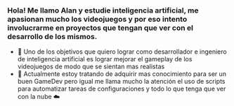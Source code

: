 
### Hola! Me llamo Alan y estudie inteligencia artificial, me apasionan mucho los videojuegos y por eso intento involucrarme en proyectos que tengan que ver con el desarrollo de los mismos.
- 🎯 Uno de los objetivos que quiero lograr como desarrollador e ingeniero de inteligencia artificial es lograr mejorar el gameplay de los videojuegos de modo que se sientan mas realistas
- 🌱 Actualmente estoy tratando de adquirir mas conocimiento para ser un buen GameDev pero igual me llama mucho la atención el uso de scripts para automatizar tareas de configuraciones y todo lo que tenga que ver con la nube ☁️

<!--
**AlanRoggers/AlanRoggers** is a ✨ _special_ ✨ repository because its `README.md` (this file) appears on your GitHub profile.

Here are some ideas to get you started:

- 🔭 I’m currently working on ...
- 🌱 I’m currently learning ...
- 👯 I’m looking to collaborate on ...
- 🤔 I’m looking for help with ...
- 💬 Ask me about ...
- 📫 How to reach me: ...
- 😄 Pronouns: ...
- ⚡ Fun fact: ...
-->

